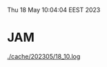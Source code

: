 Thu 18 May 10:04:04 EEST 2023
# JAM
<a href='./cache/202305/18_10.log'>./cache/202305/18_10.log</a>
